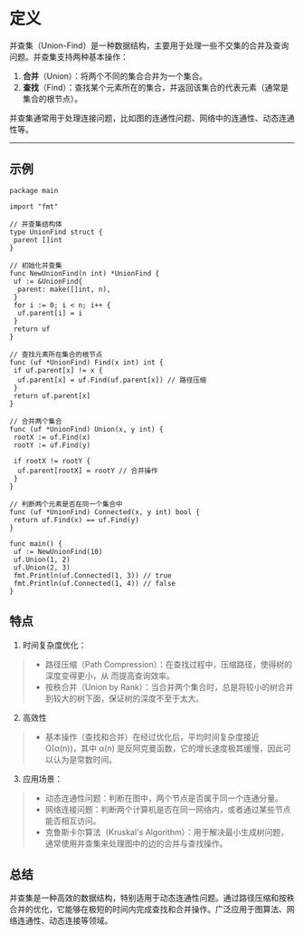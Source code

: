 # 定义

并查集（Union-Find）是一种数据结构，主要用于处理一些不交集的合并及查询问题。并查集支持两种基本操作：

1. **合并**（Union）：将两个不同的集合合并为一个集合。
2. **查找**（Find）：查找某个元素所在的集合，并返回该集合的代表元素（通常是集合的根节点）。

并查集通常用于处理连接问题，比如图的连通性问题、网络中的连通性、动态连通性等。

---

## 示例

```golang
package main

import "fmt"

// 并查集结构体
type UnionFind struct {
 parent []int
}

// 初始化并查集
func NewUnionFind(n int) *UnionFind {
 uf := &UnionFind{
  parent: make([]int, n),
 }
 for i := 0; i < n; i++ {
  uf.parent[i] = i
 }
 return uf
}

// 查找元素所在集合的根节点
func (uf *UnionFind) Find(x int) int {
 if uf.parent[x] != x {
  uf.parent[x] = uf.Find(uf.parent[x]) // 路径压缩
 }
 return uf.parent[x]
}

// 合并两个集合
func (uf *UnionFind) Union(x, y int) {
 rootX := uf.Find(x)
 rootY := uf.Find(y)

 if rootX != rootY {
  uf.parent[rootX] = rootY // 合并操作
 }
}

// 判断两个元素是否在同一个集合中
func (uf *UnionFind) Connected(x, y int) bool {
 return uf.Find(x) == uf.Find(y)
}

func main() {
 uf := NewUnionFind(10)
 uf.Union(1, 2)
 uf.Union(2, 3)
 fmt.Println(uf.Connected(1, 3)) // true
 fmt.Println(uf.Connected(1, 4)) // false
}
```

## 特点

1. 时间复杂度优化：

> - 路径压缩（Path Compression）：在查找过程中，压缩路径，使得树的深度变得更小，从 而提高查询效率。
> - 按秩合并（Union by Rank）：当合并两个集合时，总是将较小的树合并到较大的树下面，保证树的深度不至于太大。

2. 高效性

> - 基本操作（查找和合并）在经过优化后，平均时间复杂度接近 O(α(n))，其中 α(n) 是反阿克曼函数，它的增长速度极其缓慢，因此可以认为是常数时间。

3. 应用场景：

> - 动态连通性问题：判断在图中，两个节点是否属于同一个连通分量。
> - 网络连接问题：判断两个计算机是否在同一网络内，或者通过某些节点能否相互访问。
> - 克鲁斯卡尔算法（Kruskal's Algorithm）：用于解决最小生成树问题，通常使用并查集来处理图中的边的合并与查找操作。

## 总结

并查集是一种高效的数据结构，特别适用于动态连通性问题。通过路径压缩和按秩合并的优化，它能够在极短的时间内完成查找和合并操作。广泛应用于图算法、网络连通性、动态连接等领域。
